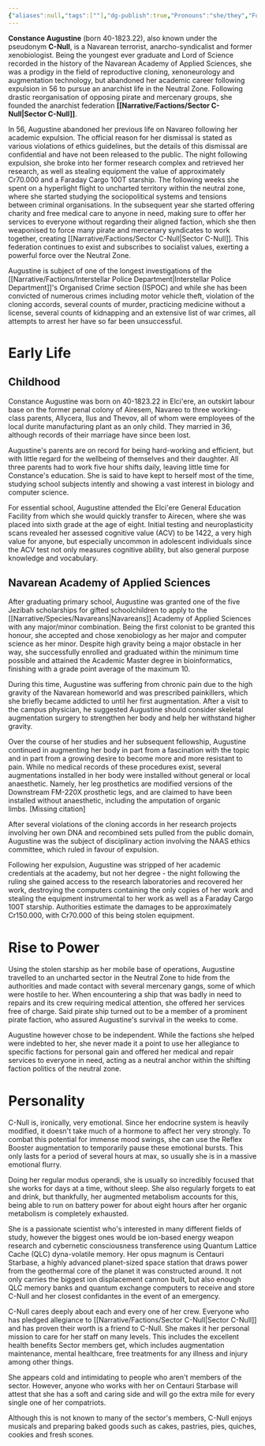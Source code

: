 ```yaml
---
{"aliases":null,"tags":[""],"dg-publish":true,"Pronouns":"she/they","Full Name":"Constance Augustine","Role":"Antagonist","Species":"Navarean","Gender":"Cis Woman","permalink":"/narrative/characters/daedalus-plan/c-null/","dgPassFrontmatter":true}
---
```



**Constance Augustine** (born 40-1823.22), also known under the pseudonym **C-Null**, is a Navarean terrorist, anarcho-syndicalist and former xenobiologist. Being the youngest ever graduate and Lord of Science recorded in the history of the Navarean Academy of Applied Sciences, she was a prodigy in the field of reproductive cloning, xenoneurology and augmentation technology, but abandoned her academic career following expulsion in 56 to pursue an anarchist life in the Neutral Zone. Following drastic reorganisation of opposing pirate and mercenary groups, she founded the anarchist federation **[[Narrative/Factions/Sector C-Null\|Sector C-Null]]**.

In 56, Augustine abandoned her previous life on Navareo following her academic expulsion. The official reason for her dismissal is stated as various violations of ethics guidelines, but the details of this dismissal are confidential and have not been released to the public. The night following expulsion, she broke into her former research complex and retrieved her research, as well as stealing equipment the value of approximately Cr70.000 and a Faraday Cargo 100T starship. The following weeks she spent on a hyperlight flight to uncharted territory within the neutral zone, where she started studying the sociopolitical systems and tensions between criminal organisations. In the subsequent year she started offering charity and free medical care to anyone in need, making sure to offer her services to everyone without regarding their aligned faction, which she then weaponised to force many pirate and mercenary syndicates to work together, creating [[Narrative/Factions/Sector C-Null\|Sector C-Null]]. This federation continues to exist and subscribes to socialist values, exerting a powerful force over the Neutral Zone.

Augustine is subject of one of the longest investigations of the [[Narrative/Factions/Interstellar Police Department\|Interstellar Police Department]]'s Organised Crime section (ISPOC) and while she has been convicted of numerous crimes including motor vehicle theft, violation of the cloning accords, several counts of murder, practicing medicine without a license, several counts of kidnapping and an extensive list of war crimes, all attempts to arrest her have so far been unsuccessful.

# Early Life

## Childhood

Constance Augustine was born on 40-1823.22 in Elci'ere, an outskirt labour base on the former penal colony of Airesem, Navareo to three working-class parents, Allycera, Ilus and Thevov, all of whom were employees of the local durite manufacturing plant as an only child. They married in 36, although records of their marriage have since been lost.

Augustine's parents are on record for being hard-working and efficient, but with little regard for the wellbeing of themselves and their daughter. All three parents had to work five hour shifts daily, leaving little time for Constance's education. She is said to have kept to herself most of the time, studying school subjects intently and showing a vast interest in biology and computer science.

For essential school, Augustine attended the Elci'ere General Education Facility from which she would quickly transfer to Airecen, where she was placed into sixth grade at the age of eight. Initial testing and neuroplasticity scans revealed her assessed cognitive value (ACV) to be 1422, a very high value for anyone, but especially uncommon in adolescent individuals since the ACV test not only measures cognitive ability, but also general purpose knowledge and vocabulary.

## Navarean Academy of Applied Sciences

After graduating primary school, Augustine was granted one of the five Jezibah scholarships for gifted schoolchildren to apply to the [[Narrative/Species/Navareans\|Navareans]] Academy of Applied Sciences with any major/minor combination. Being the first colonist to be granted this honour, she accepted and chose xenobiology as her major and computer science as her minor. Despite high gravity being a major obstacle in her way, she successfully enrolled and graduated within the minimum time possible and attained the Academic Master degree in bioinformatics, finishing with a grade point average of the maximum 10.

During this time, Augustine was suffering from chronic pain due to the high gravity of the Navarean homeworld and was prescribed painkillers, which she briefly became addicted to until her first augmentation. After a visit to the campus physician, he suggested Augustine should consider skeletal augmentation surgery to strengthen her body and help her withstand higher gravity.

Over the course of her studies and her subsequent fellowship, Augustine continued in augmenting her body in part from a fascination with the topic and in part from a growing desire to become more and more resistant to pain. While no medical records of these procedures exist, several augmentations installed in her body were installed without general or local anaesthetic. Namely, her leg prosthetics are modified versions of the Downstream FM-220X prosthetic legs, and are claimed to have been installed without anaesthetic, including the amputation of organic limbs. \[Missing citation]

After several violations of the cloning accords in her research projects involving her own DNA and recombined sets pulled from the public domain, Augustine was the subject of disciplinary action involving the NAAS ethics committee, which ruled in favour of expulsion.

Following her expulsion, Augustine was stripped of her academic credentials at the academy, but not her degree - the night following the ruling she gained access to the research laboratories and recovered her work, destroying the computers containing the only copies of her work and stealing the equipment instrumental to her work as well as a Faraday Cargo 100T starship. Authorities estimate the damages to be approximately Cr150.000, with Cr70.000 of this being stolen equipment.

# Rise to Power

Using the stolen starship as her mobile base of operations, Augustine travelled to an uncharted sector in the Neutral Zone to hide from the authorities and made contact with several mercenary gangs, some of which were hostile to her. When encountering a ship that was badly in need to repairs and its crew requiring medical attention, she offered her services free of charge. Said pirate ship turned out to be a member of a prominent pirate faction, who assured Augustine's survival in the weeks to come.

Augustine however chose to be independent. While the factions she helped were indebted to her, she never made it a point to use her allegiance to specific factions for personal gain and offered her medical and repair services to everyone in need, acting as a neutral anchor within the shifting faction politics of the neutral zone.

# Personality

C-Null is, ironically, very emotional. Since her endocrine system is heavily modified, it doesn't take much of a hormone to affect her very strongly. To combat this potential for immense mood swings, she can use the Reflex Booster augmentation to temporarily pause these emotional bursts. This only lasts for a period of several hours at max, so usually she is in a massive emotional flurry.

Doing her regular modus operandi, she is usually so incredibly focused that she works for days at a time, without sleep. She also regularly forgets to eat and drink, but thankfully, her augmented metabolism accounts for this, being able to run on battery power for about eight hours after her organic metabolism is completely exhausted.

She is a passionate scientist who's interested in many different fields of study, however the biggest ones would be ion-based energy weapon research and cybernetic consciousness transference using Quantum Lattice Cache (QLC) dyna-volatile memory. Her opus magnum is Centauri Starbase, a highly advanced planet-sized space station that draws power from the geothermal core of the planet it was constructed around. It not only carries the biggest ion displacement cannon built, but also enough QLC memory banks and quantum exchange computers to receive and store C-Null and her closest confidantes in the event of an emergency.

C-Null cares deeply about each and every one of her crew. Everyone who has pledged allegiance to [[Narrative/Factions/Sector C-Null\|Sector C-Null]] and has proven their worth is a friend to C-Null. She makes it her personal mission to care for her staff on many levels. This includes the excellent health benefits Sector members get, which includes augmentation maintenance, mental healthcare, free treatments for any illness and injury among other things.

She appears cold and intimidating to people who aren't members of the sector. However, anyone who works with her on Centauri Starbase will attest that she has a soft and caring side and will go the extra mile for every single one of her compatriots.

Although this is not known to many of the sector's members, C-Null enjoys musicals and preparing baked goods such as cakes, pastries, pies, quiches, cookies and fresh scones.